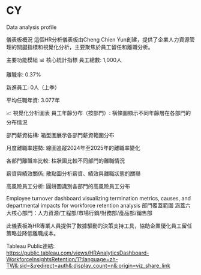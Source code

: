# CY
 Data analysis profile

儀表板概況
這個HR分析儀表板由Cheng Chien Yun創建，提供了企業人力資源管理的關鍵指標和視覺化分析，主要聚焦於員工留任和離職分析。

主要功能模組
📊 核心統計指標
員工總數: 1,000人

離職率: 0.37%

新進員工: 0人（上季）

平均任職年資: 3.077年

📈 視覺化分析圖表
員工年齡分布（按部門）: 橫條圖顯示不同年齡層在各部門的分布情況

部門薪資結構: 箱型圖展示各部門薪資範圍分布

月度離職率趨勢: 線圖追蹤2024年至2025年的離職率變化

各部門離職率比較: 柱狀圖比較不同部門的離職情況

薪資與績效關係: 散點圖分析薪資、績效與離職狀態的關聯

高風險員工分析: 圓餅圖識別各部門的高風險員工分布

Employee turnover dashboard visualizing termination metrics, causes, and departmental impacts for workforce retention analysis 
部門覆蓋範圍
涵蓋六大核心部門：人力資源/工程部/市場行銷/財務部/產品部/銷售部

此儀表板為HR專業人員提供了數據驅動的決策支持工具，協助企業優化員工留任策略並降低離職成本。

Tableau Public連結: https://public.tableau.com/views/HRAnalyticsDashboard-WorkforceInsightsRetention/1?:language=zh-TW&:sid=&:redirect=auth&:display_count=n&:origin=viz_share_link
